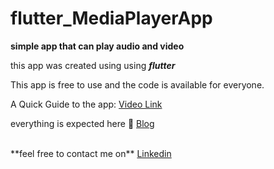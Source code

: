 # flutter_MediaPlayerApp

<b> simple app that can play audio and video</b>

this app was created using using **_flutter_**

This app is free to use and the code is available for everyone.

A Quick Guide to the app:
[Video Link](https://youtu.be/r58AeI4A0Es?list=PLoST5JgiQZ_SvEj-ilEoLwTgoOtHExMn9)

everything is expected here 🔗
 <a href= "https://nischalvooda.medium.com/flutter-media-player-app-2d69f2c7bf55" target="_blank">Blog</a>
 
  <br>
 **feel free to contact me on**
  <a href= "https://www.linkedin.com/in/nischal-vooda-b00b1a19b/" target="_blank">Linkedin</a>


